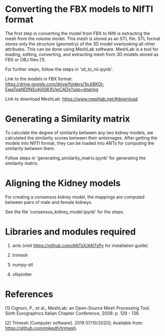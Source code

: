 
# Converting the FBX models to NIfTI format

The first step in converting the model from FBX to Nifti is extracting the mesh from the volume model. This mesh is stored as an STL file. STL format stores only the structure (geometry) of the 3D model overlooking all other attributes. This can be done using MeshLab software. MeshLab is a tool for loading, editing, converting, and extracting mesh from 3D models stored as FBX or OBJ files [1].

For further steps, follow the steps in 'stl_to_nii.ipynb'.

Link to the models in FBX format: https://drive.google.com/drive/folders/1pJt8K0t-EwaTqaNDfNScAj0SKXUwCADs?usp=sharing

Link to download MeshLab: https://www.meshlab.net/#download

# Generating a Similarity matrix

To calculate the degree of similarity between any two kidney models, we calculated the similarity scores between their antsimages. After getting the models into NIfTI format, they can be loaded into ANTs for computing the similarity between them.

Follow steps in 'generating_similarity_matrix.ipynb' for generating the similarity matrix.

# Aligning the Kidney models

For creating a consensus kidney model, the mappings are computed between pairs of male and female kidneys.

See the file 'consensus_kidney_model.ipynb' for the steps.

# Libraries and modules required
1. ants (visit https://github.com/ANTsX/ANTsPy for installation guide)

2. trimesh

3. numpy-stl

4. vtkplotter

# References
[1] Cignoni, P., et al., MeshLab: an Open-Source Mesh Processing Tool. Sixth Eurographics Italian Chapter Conference, 2008: p. 129 - 136.

[2] Trimesh [Computer software]. 2019  07/10/2020]; Available from: https://github.com/mikedh/trimesh.
